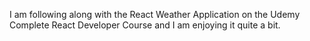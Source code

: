 I am following along with the React Weather Application on the Udemy Complete React Developer Course and I am enjoying it quite a bit.
